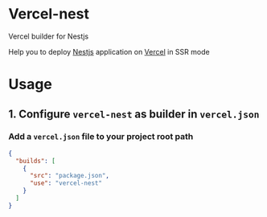 # Vercel-nest

Vercel builder for Nestjs

Help you to deploy [Nestjs](https://docs.nestjs.com/) application on [Vercel](https://vercel.com) in SSR mode

# Usage

## 1. Configure `vercel-nest` as builder in `vercel.json`

### Add a `vercel.json` file to your project root path

```json
{
  "builds": [
    {
      "src": "package.json",
      "use": "vercel-nest"
    }
  ]
}
```
